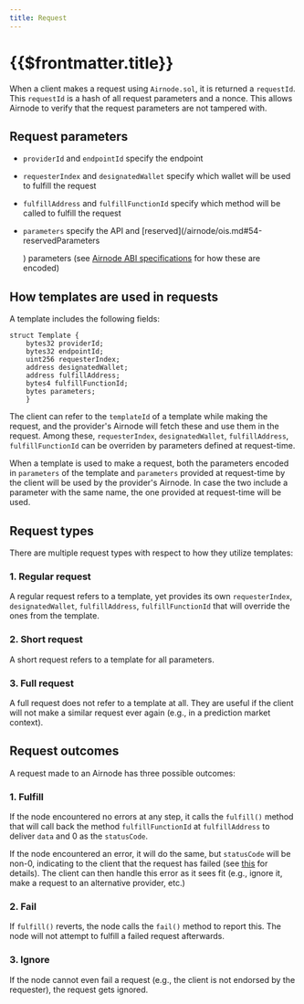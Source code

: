 ```yaml
---
title: Request
---
```


# {{$frontmatter.title}}

When a client makes a request using `Airnode.sol`, it is returned a `requestId`. This `requestId` is a hash of all request parameters and a nonce. This allows Airnode to verify that the request parameters are not tampered with.

## Request parameters

* `providerId` and `endpointId` specify the endpoint
* `requesterIndex` and `designatedWallet` specify which wallet will be used to fulfill the request
* `fulfillAddress` and `fulfillFunctionId` specify which method will be called to fulfill the request
* `parameters` specify the API and \[reserved\]\(/airnode/ois.md\#54-reservedParameters

  \) parameters \(see [Airnode ABI specifications](/airnode/airnode-abi-specifications.md) for how these are encoded\)

## How templates are used in requests

A template includes the following fields:

```text
struct Template {
    bytes32 providerId;
    bytes32 endpointId;
    uint256 requesterIndex;
    address designatedWallet;
    address fulfillAddress;
    bytes4 fulfillFunctionId;
    bytes parameters;
    }
```

The client can refer to the `templateId` of a template while making the request, and the provider's Airnode will fetch these and use them in the request. Among these, `requesterIndex`, `designatedWallet`, `fulfillAddress`, `fulfillFunctionId` can be overriden by parameters defined at request-time.

When a template is used to make a request, both the parameters encoded in `parameters` of the template and `parameters` provided at request-time by the client will be used by the provider's Airnode. In case the two include a parameter with the same name, the one provided at request-time will be used.

## Request types

There are multiple request types with respect to how they utilize templates:

### 1. Regular request

A regular request refers to a template, yet provides its own `requesterIndex`, `designatedWallet`, `fulfillAddress`, `fulfillFunctionId` that will override the ones from the template.

### 2. Short request

A short request refers to a template for all parameters.

### 3. Full request

A full request does not refer to a template at all. They are useful if the client will not make a similar request ever again \(e.g., in a prediction market context\).

## Request outcomes

A request made to an Airnode has three possible outcomes:

### 1. Fulfill

If the node encountered no errors at any step, it calls the `fulfill()` method that will call back the method `fulfillFunctionId` at `fulfillAddress` to deliver `data` and 0 as the `statusCode`.

If the node encountered an error, it will do the same, but `statusCode` will be non-0, indicating to the client that the request has failed \(see [this](https://github.com/api3dao/airnode/tree/master/packages/node#behaviour) for details\). The client can then handle this error as it sees fit \(e.g., ignore it, make a request to an alternative provider, etc.\)

### 2. Fail

If `fulfill()` reverts, the node calls the `fail()` method to report this. The node will not attempt to fulfill a failed request afterwards.

### 3. Ignore

If the node cannot even fail a request \(e.g., the client is not endorsed by the requester\), the request gets ignored.
